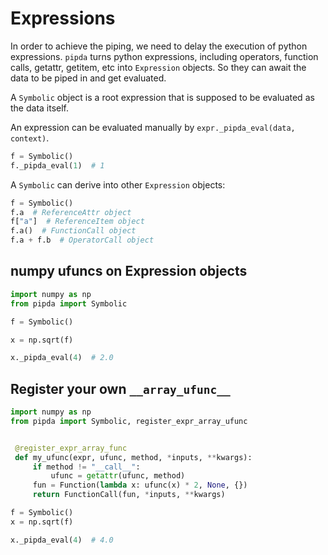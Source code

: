 # Expressions

In order to achieve the piping, we need to delay the execution of python expressions.
`pipda` turns python expressions, including operators, function calls, getattr, getitem, etc into `Expression` objects. So they can await the data to be piped in and get evaluated.

A `Symbolic` object is a root expression that is supposed to be evaluated as the data itself.

An expression can be evaluated manually by `expr._pipda_eval(data, context)`.

```python
f = Symbolic()
f._pipda_eval(1)  # 1
```

A `Symbolic` can derive into other `Expression` objects:

```python
f = Symbolic()
f.a  # ReferenceAttr object
f["a"]  # ReferenceItem object
f.a()  # FunctionCall object
f.a + f.b  # OperatorCall object
```

## numpy ufuncs on Expression objects

```python
import numpy as np
from pipda import Symbolic

f = Symbolic()

x = np.sqrt(f)

x._pipda_eval(4)  # 2.0
```

## Register your own `__array_ufunc__`

```python
import numpy as np
from pipda import Symbolic, register_expr_array_ufunc


 @register_expr_array_func
 def my_ufunc(expr, ufunc, method, *inputs, **kwargs):
     if method != "__call__":
         ufunc = getattr(ufunc, method)
     fun = Function(lambda x: ufunc(x) * 2, None, {})
     return FunctionCall(fun, *inputs, **kwargs)

f = Symbolic()
x = np.sqrt(f)

x._pipda_eval(4)  # 4.0
```

